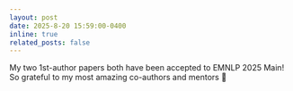 ```yaml
---
layout: post
date: 2025-8-20 15:59:00-0400
inline: true
related_posts: false
---
```


My two 1st-author papers both have been accepted to EMNLP 2025 Main! So grateful to my most amazing co-authors and mentors 💐 